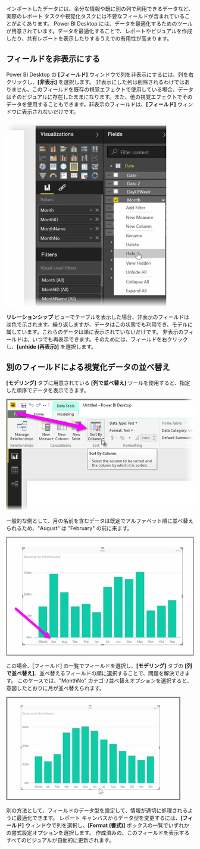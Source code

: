 インポートしたデータには、余分な情報や既に別の列で利用できるデータなど、実際のレポート タスクや視覚化タスクには不要なフィールドが含まれていることがよくあります。 Power BI Desktop には、データを最適化するためのツールが用意されています。データを最適化することで、レポートやビジュアルを作成したり、共有レポートを表示したりするうえでの有用性が高まります。

## <a name="hiding-fields"></a>フィールドを非表示にする
Power BI Desktop の **[フィールド]** ウィンドウで列を非表示にするには、列を右クリックし、**[非表示]** を選択します。 非表示にした列は削除されるわけではありません。このフィールドを既存の視覚エフェクトで使用している場合、データはそのビジュアルに存在したままになります。また、他の視覚エフェクトでそのデータを使用することもできます。非表示のフィールドは、**[フィールド]** ウィンドウに表示されないだけです。

![](media/2-4-optimize-data-models/2-4_1.png)

**リレーションシップ** ビューでテーブルを表示した場合、非表示のフィールドは淡色で示されます。繰り返しますが、データはこの状態でも利用でき、モデルに属しています。これらのデータは単に表示されていないだけです。 非表示のフィールドは、いつでも再表示できます。そのためには、フィールドを右クリックし、**[unhide (再表示)]** を選択します。

## <a name="sorting-visualization-data-by-another-field"></a>別のフィールドによる視覚化データの並べ替え
**[モデリング]** タブに用意されている **[列で並べ替え]** ツールを使用すると、指定した順序でデータを表示できます。

![](media/2-4-optimize-data-models/2-4_2.png)

一般的な例として、月の名前を含むデータは既定でアルファベット順に並べ替えられるため、"August" は "February" の前に来ます。

![](media/2-4-optimize-data-models/2-4_3.png)

この場合、[フィールド] の一覧でフィールドを選択し、**[モデリング]** タブの **[列で並べ替え]**、並べ替えるフィールドの順に選択することで、問題を解決できます。 このケースでは、"MonthNo" カテゴリ並べ替えオプションを選択すると、意図したとおりに月が並べ替えられます。

![](media/2-4-optimize-data-models/2-4_4.png)

別の方法として、フィールドのデータ型を設定して、情報が適切に処理されるように最適化できます。 レポート キャンバスからデータ型を変更するには、**[フィールド]** ウィンドウで列を選択し、**[Format (書式)]** ボックスの一覧でいずれかの書式設定オプションを選択します。 作成済みの、このフィールドを表示するすべてのビジュアルが自動的に更新されます。

